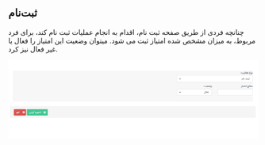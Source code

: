 ## ثبت‌نام

چنانچه فردی از طریق صفحه ثبت نام، اقدام به انجام عملیات ثبت نام کند، برای فرد مربوط، به میزان مشخص شده امتیاز ثبت می شود. میتوان  وضعیت این امتیاز را فعال یا غیر فعال نیز کرد.

![](pro8.png)



